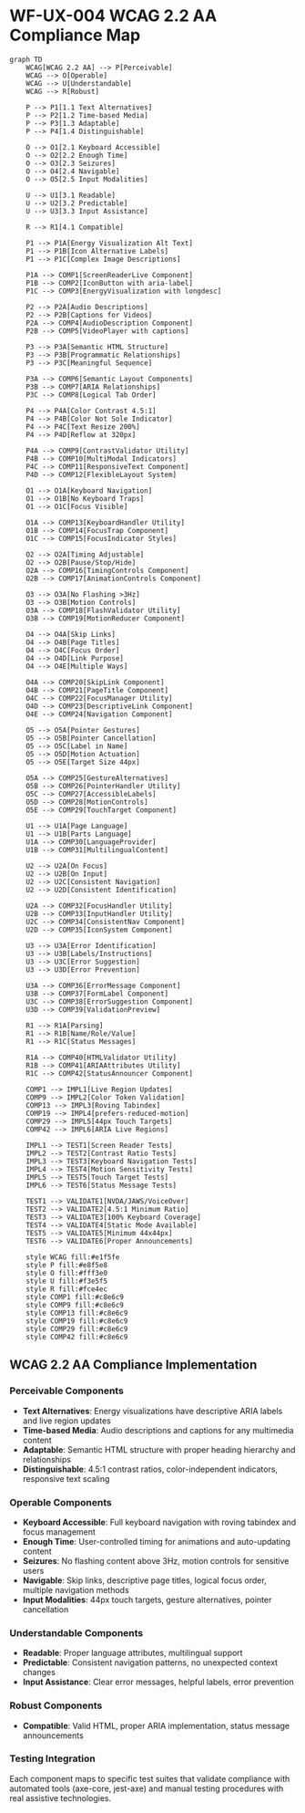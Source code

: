 # WF-UX-004 WCAG 2.2 AA Compliance Map

```mermaid
graph TD
    WCAG[WCAG 2.2 AA] --> P[Perceivable]
    WCAG --> O[Operable]
    WCAG --> U[Understandable]
    WCAG --> R[Robust]
    
    P --> P1[1.1 Text Alternatives]
    P --> P2[1.2 Time-based Media]
    P --> P3[1.3 Adaptable]
    P --> P4[1.4 Distinguishable]
    
    O --> O1[2.1 Keyboard Accessible]
    O --> O2[2.2 Enough Time]
    O --> O3[2.3 Seizures]
    O --> O4[2.4 Navigable]
    O --> O5[2.5 Input Modalities]
    
    U --> U1[3.1 Readable]
    U --> U2[3.2 Predictable]
    U --> U3[3.3 Input Assistance]
    
    R --> R1[4.1 Compatible]
    
    P1 --> P1A[Energy Visualization Alt Text]
    P1 --> P1B[Icon Alternative Labels]
    P1 --> P1C[Complex Image Descriptions]
    
    P1A --> COMP1[ScreenReaderLive Component]
    P1B --> COMP2[IconButton with aria-label]
    P1C --> COMP3[EnergyVisualization with longdesc]
    
    P2 --> P2A[Audio Descriptions]
    P2 --> P2B[Captions for Videos]
    P2A --> COMP4[AudioDescription Component]
    P2B --> COMP5[VideoPlayer with captions]
    
    P3 --> P3A[Semantic HTML Structure]
    P3 --> P3B[Programmatic Relationships]
    P3 --> P3C[Meaningful Sequence]
    
    P3A --> COMP6[Semantic Layout Components]
    P3B --> COMP7[ARIA Relationships]
    P3C --> COMP8[Logical Tab Order]
    
    P4 --> P4A[Color Contrast 4.5:1]
    P4 --> P4B[Color Not Sole Indicator]
    P4 --> P4C[Text Resize 200%]
    P4 --> P4D[Reflow at 320px]
    
    P4A --> COMP9[ContrastValidator Utility]
    P4B --> COMP10[MultiModal Indicators]
    P4C --> COMP11[ResponsiveText Component]
    P4D --> COMP12[FlexibleLayout System]
    
    O1 --> O1A[Keyboard Navigation]
    O1 --> O1B[No Keyboard Traps]
    O1 --> O1C[Focus Visible]
    
    O1A --> COMP13[KeyboardHandler Utility]
    O1B --> COMP14[FocusTrap Component]
    O1C --> COMP15[FocusIndicator Styles]
    
    O2 --> O2A[Timing Adjustable]
    O2 --> O2B[Pause/Stop/Hide]
    O2A --> COMP16[TimingControls Component]
    O2B --> COMP17[AnimationControls Component]
    
    O3 --> O3A[No Flashing >3Hz]
    O3 --> O3B[Motion Controls]
    O3A --> COMP18[FlashValidator Utility]
    O3B --> COMP19[MotionReducer Component]
    
    O4 --> O4A[Skip Links]
    O4 --> O4B[Page Titles]
    O4 --> O4C[Focus Order]
    O4 --> O4D[Link Purpose]
    O4 --> O4E[Multiple Ways]
    
    O4A --> COMP20[SkipLink Component]
    O4B --> COMP21[PageTitle Component]
    O4C --> COMP22[FocusManager Utility]
    O4D --> COMP23[DescriptiveLink Component]
    O4E --> COMP24[Navigation Component]
    
    O5 --> O5A[Pointer Gestures]
    O5 --> O5B[Pointer Cancellation]
    O5 --> O5C[Label in Name]
    O5 --> O5D[Motion Actuation]
    O5 --> O5E[Target Size 44px]
    
    O5A --> COMP25[GestureAlternatives]
    O5B --> COMP26[PointerHandler Utility]
    O5C --> COMP27[AccessibleLabels]
    O5D --> COMP28[MotionControls]
    O5E --> COMP29[TouchTarget Component]
    
    U1 --> U1A[Page Language]
    U1 --> U1B[Parts Language]
    U1A --> COMP30[LanguageProvider]
    U1B --> COMP31[MultilingualContent]
    
    U2 --> U2A[On Focus]
    U2 --> U2B[On Input]
    U2 --> U2C[Consistent Navigation]
    U2 --> U2D[Consistent Identification]
    
    U2A --> COMP32[FocusHandler Utility]
    U2B --> COMP33[InputHandler Utility]
    U2C --> COMP34[ConsistentNav Component]
    U2D --> COMP35[IconSystem Component]
    
    U3 --> U3A[Error Identification]
    U3 --> U3B[Labels/Instructions]
    U3 --> U3C[Error Suggestion]
    U3 --> U3D[Error Prevention]
    
    U3A --> COMP36[ErrorMessage Component]
    U3B --> COMP37[FormLabel Component]
    U3C --> COMP38[ErrorSuggestion Component]
    U3D --> COMP39[ValidationPreview]
    
    R1 --> R1A[Parsing]
    R1 --> R1B[Name/Role/Value]
    R1 --> R1C[Status Messages]
    
    R1A --> COMP40[HTMLValidator Utility]
    R1B --> COMP41[ARIAAttributes Utility]
    R1C --> COMP42[StatusAnnouncer Component]
    
    COMP1 --> IMPL1[Live Region Updates]
    COMP9 --> IMPL2[Color Token Validation]
    COMP13 --> IMPL3[Roving Tabindex]
    COMP19 --> IMPL4[prefers-reduced-motion]
    COMP29 --> IMPL5[44px Touch Targets]
    COMP42 --> IMPL6[ARIA Live Regions]
    
    IMPL1 --> TEST1[Screen Reader Tests]
    IMPL2 --> TEST2[Contrast Ratio Tests]
    IMPL3 --> TEST3[Keyboard Navigation Tests]
    IMPL4 --> TEST4[Motion Sensitivity Tests]
    IMPL5 --> TEST5[Touch Target Tests]
    IMPL6 --> TEST6[Status Message Tests]
    
    TEST1 --> VALIDATE1[NVDA/JAWS/VoiceOver]
    TEST2 --> VALIDATE2[4.5:1 Minimum Ratio]
    TEST3 --> VALIDATE3[100% Keyboard Coverage]
    TEST4 --> VALIDATE4[Static Mode Available]
    TEST5 --> VALIDATE5[Minimum 44x44px]
    TEST6 --> VALIDATE6[Proper Announcements]
    
    style WCAG fill:#e1f5fe
    style P fill:#e8f5e8
    style O fill:#fff3e0
    style U fill:#f3e5f5
    style R fill:#fce4ec
    style COMP1 fill:#c8e6c9
    style COMP9 fill:#c8e6c9
    style COMP13 fill:#c8e6c9
    style COMP19 fill:#c8e6c9
    style COMP29 fill:#c8e6c9
    style COMP42 fill:#c8e6c9
```

## WCAG 2.2 AA Compliance Implementation

### Perceivable Components
- **Text Alternatives**: Energy visualizations have descriptive ARIA labels and live region updates
- **Time-based Media**: Audio descriptions and captions for any multimedia content
- **Adaptable**: Semantic HTML structure with proper heading hierarchy and relationships
- **Distinguishable**: 4.5:1 contrast ratios, color-independent indicators, responsive text scaling

### Operable Components
- **Keyboard Accessible**: Full keyboard navigation with roving tabindex and focus management
- **Enough Time**: User-controlled timing for animations and auto-updating content
- **Seizures**: No flashing content above 3Hz, motion controls for sensitive users
- **Navigable**: Skip links, descriptive page titles, logical focus order, multiple navigation methods
- **Input Modalities**: 44px touch targets, gesture alternatives, pointer cancellation

### Understandable Components
- **Readable**: Proper language attributes, multilingual support
- **Predictable**: Consistent navigation patterns, no unexpected context changes
- **Input Assistance**: Clear error messages, helpful labels, error prevention

### Robust Components
- **Compatible**: Valid HTML, proper ARIA implementation, status message announcements

### Testing Integration
Each component maps to specific test suites that validate compliance with automated tools (axe-core, jest-axe) and manual testing procedures with real assistive technologies.

